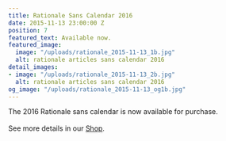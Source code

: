 ```yaml
---
title: Rationale Sans Calendar 2016
date: 2015-11-13 23:00:00 Z
position: 7
featured_text: Available now.
featured_image:
  image: "/uploads/rationale_2015-11-13_1b.jpg"
  alt: rationale articles sans calendar 2016
detail_images:
- image: "/uploads/rationale_2015-11-13_2b.jpg"
  alt: rationale articles sans calendar 2016
og_image: "/uploads/rationale_2015-11-13_og1b.jpg"
---
```


The 2016 Rationale sans calendar is now available for purchase.<br> 
<br>
See more details in our [Shop](https://rationale-design.com/shop/).